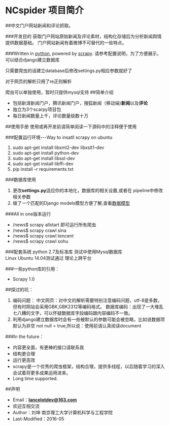 # NCspider  项目简介   
##中文门户网站新闻和评论抓取。

###开发目的
    获取门户网站原始新闻及评论素材，结构化存储后为分析新闻舆情提供数据基础。 
    门户网站新闻有着微博不可替代的一些特点。 

###Written in [python], powered by [scrapy]. 
请参考配置说明，为了方便展示，可以结合django建立数据库

只需要爬虫的话建立database后修改settings.py相应参数就好了

对于网页的解析只用了re正则解析

爬虫可以单独使用，暂时只提供mysql支持
##简单介绍
* 包括新浪新闻门户，腾讯新闻门户，搜狐新闻（移动端)**新闻**以及**评论**
* 独立为3个scarpy项目包
* 每日新闻数量上千，评论数量级数十万

##使用手册
  使用或再开发前请简单阅读一下源码中的注释便于使用

###配置运行环境---Way to insatll scrapy on ubuntu 
  1. sudo apt-get install libxml2-dev libxslt1-dev
  2. sudo apt-get install python-dev
  3. sudo apt-get install libssl-dev 
  4. sudo apt-get install libffi-dev
  5. pip install -r requirements.txt

###数据库使用
  1. 更改**settings.py**适应你的本地化，数据库的相关设置,或者在 pipeline中修改相关参数
  2. 做了一个匹配的Django models模型方便了解,查看[数据模型](https://github.com/build2last/NCspider/blob/master/pubopin/news_opin/models.py)

###All in one版本运行
  * /news$ scrapy allstart   即可运行所有爬虫
  * /news$ scrapy crawl sina
  * /news$ scrapy crawl tencent
  * /news$ scrapy crawl sohu

###配套系统
    python 2.7及标准库
    测试中使用Mysql数据库  
    Linux Ubuntu 14.04测试通过
    理论上跨平台

###一些python库的引用：
* Scrapy 1.0


##探过的坑：
1. 编码问题：
中文网页：对中文的解析需要特别注意编码问题，utf-8是多数，但有时网站会采用GBK,GBK2312等编码格式。
数据库编码：出现了一大堆乱七八糟的文字，可以怀疑数据库字段编码跟内容编码不一致。
2. 利用django建立数据库时会有一些被默认的参数可能会被忽略，比如说数据项默认为非空 not null = true,所以说：使用前请认真阅读document

###In the future：
* 内容更全面，有更棒的接口请联系我
* 结构更合理
* 运行更高效
* scrapy是一个优秀的爬虫框架，结构合理，提供多线程，以后随着学习的深入会试着将更多成果运用进来。
* Long time supported.


##声明
* Email：**lancelotdev@163.com**
* 欢迎互相交流
* Author：刘坤 南京理工大学计算机科学与工程学院
* Last-Modified：2016-05

[python]:https://www.python.org/
[scrapy]:http://scrapy.org/

